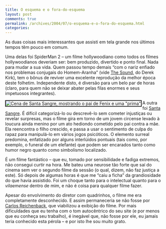 ```yaml
---
title: O esquema e o fora-do-esquema
layout: post
comments: true
permalink: /archives/2004/07/o-esquema-e-o-fora-do-esquema.html
categories:
---
```

As duas coisas mais interessantes que assisti em tela grande nos últimos tempos têm pouco em comum.

Uma delas foi SpiderMan 2 &#8211; um filme hollywoodiano como todos os filmes hollywoodianos deveriam ser: bem produzido, divertido e ponto final. Nada para mudar a sua vida. Quem passou tempo demais &#8220;com o nariz enfiado nos problemas conjugais do Homem-Aranha&#8221; (vide <a href="http://www.lowbright.com/Comics/TheSound/TheSound.htm" >The Sound</a>, do Derek Kirk), tem o bônus de reviver uma excelente reprodução da melhor época deste folhetim. Independente disto, é diversão para um belo par de horas (claro, para quem não se deixar abater pelas filas enormes e seus impetuosos integrantes).

<img src="//chester.me/img/blig/santasangre.jpg" border=2 alt='Cena de Santa Sangre, mostrando o pai de Fenix e uma "prima"' align="left">A outra foi <a href="http://www.wayney.pwp.blueyonder.co.uk/santasangre.htm" >Santa Sangre</a>. É difícil categorizá-lo ou descrevê-lo sem cometer injustiças ou revelar surpresas, mas o filme gira em torno de um jovem circense levado à loucura ainda menino por um ato hediondo cometido pelo pai contra a mãe. Ela reencontra o filho crescido, e passa a usar o sentimento de culpa do rapaz para manipulá-lo em vários jogos psicóticos. O elemento surreal predomina, enfatizado por alguns interlúidos pontuais (tais como, por exemplo, o funeral de um elefante) que podem ser encarados tanto como humor negro quanto como simbolismo localizado.

É um filme fantástico &#8211; que eu, tomado por sensibilidade e fadiga extremos, não consegui curtir na hora. Me bateu uma neurose tão forte que saí do cinema sem ver o segundo filme da sessão (o qual, dizem, não faz justiça a este). Só depois de algumas horas é que me &#8220;caiu a ficha&#8221; da grandiosidade do que havia assistido. Foi um choque tanto para o intelectual quanto para o *vilaemense* dentro de mim, e não é coisa para qualquer filme fazer.

Apesar do envolvimento do diretor com quadrinhos, o filme me era completamente desconhecido. E assim permaneceria se não fosse por <a href="http://doiscorregos.blog.uol.com.br/" >Carlos Reichenback</a>, que viabilizou a exibição do filme. Por mais dificuldades que eu tenha com o tom autocêntrico do seu site (e por menos que eu conheça seu trabalho), é inegável que, não fosse por ele, eu jamais teria conhecido esta pérola &#8211; e por isto lhe sou muito grato.

